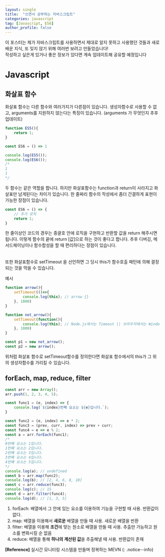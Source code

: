 ```yaml
---
layout: single
title:  "쓰면서 공부하는 자바스크립트"
categories: javascript
tag: [Javascript, ES6]
author_profile: false
---
```


이 포스터는 제가 자바스크립트를 사용하면서 제대로 알지 못하고 사용했던 것들과 새로 배운 지식, 또 잊지 않기 위해 여러번 보려고 만들었습니다!   
작성하고 싶은게 있거나 좋은 정보가 있다면 계속 업데이트해 공유할 예정입니다

# Javascript

## 화살표 함수
화살표 함수는 다른 함수와 여러가지가 다른점이 있습니다. 생성자함수로 사용할 수 없고, arguments를 지원하지 않는다는 특징이 있습니다. (arguments 가 무엇인지 추후 업데이트)

```javascript
function ES5(){
    return 1;
}

const ES6 = () => 1

console.log(ES5());
console.log(ES6());
/*
1
1
*/
```

두 함수는 같은 역할을 합니다. 하지만 화살표함수는 function과 return이 사라지고 화살표만 남게된다는 차이가 있습니다. 한 줄짜리 함수의 작성에서 좀더 간결하게 표현이 가능한 장점이 있습니다.

```javascript
const ES6 = () => {
    // 추가 로직
    return 1;
}
```

한 줄이상인 코드의 경우는 중괄호 안에 로직을 구현하고 반환할 값을 return 해주시면 됩니다. 이렇게 함수의 끝에 return [값]으로 하는 것이 좋다고 합니다. 추후 디버깅, 메서드체이닝이나 함수합성을 할 때 편리하다는 장점이 있습니다.
<br/>
<br/>
<br/>
또한 화살표함수로 setTimeout 을 선언하면 그 당시 this가 함수호출 패턴에 의해 결정되는 것을 막을 수 있습니다.

예시
```javascript
function arrow(){
    setTimeout(()=>{
        console.log(this); // arrow {}
    }, 1000)
}

function not_arrow(){
    setTimeout(function(){
        console.log(this); // Node.js에서는 Timeout || 브라우저에서는 Window
    }, 1000)
}

const p1 = new not_arrow();
const p2 = new arrow();
```

위처럼 화살표 함수로 setTimeout함수를 정의한다면 화살표 함수에서의 this가 그 위의 생성자함수를 가리킬 수 있습니다.

## forEach, map, reduce, filter

```javascript
const arr = new Array();
arr.push(1, 2, 3, 4, 5);

const func1 = (e, index) => {
    console.log(`${index}번째 요소는 ${e}입니다.`);
}

const func2 = (e, index) => e * 2;
const func3 = (prev, curr, index) => prev + curr;
const func4 = e => e % 2;
const a = arr.forEach(func1);
/*
0번째 요소는 1입니다.
1번째 요소는 2입니다.
2번째 요소는 3입니다.
3번째 요소는 4입니다.
4번째 요소는 5입니다.
*/
console.log(a); // undefined
const b = arr.map(func2);
console.log(b); // [2, 4, 6, 8, 10]
const c = arr.reduce(func3);
console.log(c); // 15
const d = arr.filter(func4);
console.log(d); // [1, 3, 5]
```

1. forEach: 배열에서 그 안에 있는 요소를 이용하여 기능을 구현할 때 사용. 반환값이 없다.
2. map: 배열을 이용해서 **새로운** 배열을 만들 때 사용. 새로운 배열을 반환
3. filter: 배열을 이용해 **조건**에 맞는 원소로 배열을 만들 때 사용. 추출만 가능하고 원소를 변화시킬 순 없음
4. reduce: 배열을 통해 **하나의 계산된 값**을 추출해낼 때 사용. 반환값이 존재

**[Reference]** 실시간 모니터링 시스템을 만들며 정복하는 MEVN
{: .notice--info}